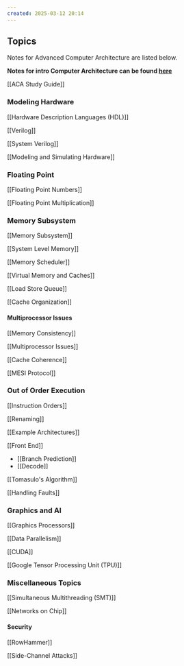 ```yaml
---
created: 2025-03-12 20:14
---
```

## Topics

Notes for Advanced Computer Architecture are listed below. 

**Notes for intro Computer Architecture can be found [here](https://notes.guptadhairya.com/Semesters/Spring-2024-Semester/CS-429---Computer-Organization-and-Architecture/)**

[[ACA Study Guide]]

### Modeling Hardware

[[Hardware Description Languages (HDL)]]

[[Verilog]]

[[System Verilog]]

[[Modeling and Simulating Hardware]]


### Floating Point

[[Floating Point Numbers]]

[[Floating Point Multiplication]]

### Memory Subsystem

[[Memory Subsystem]]

[[System Level Memory]]

[[Memory Scheduler]]

[[Virtual Memory and Caches]]

[[Load Store Queue]]

[[Cache Organization]]


#### Multiprocessor Issues

[[Memory Consistency]]

[[Multiprocessor Issues]]

[[Cache Coherence]]

[[MESI Protocol]]

### Out of Order Execution

[[Instruction Orders]]

[[Renaming]]

[[Example Architectures]]

[[Front End]]
- [[Branch Prediction]]
- [[Decode]]

[[Tomasulo's Algorithm]]

[[Handling Faults]]

### Graphics and AI

[[Graphics Processors]]

[[Data Parallelism]]

[[CUDA]]

[[Google Tensor Processing Unit (TPU)]]

### Miscellaneous Topics

[[Simultaneous Multithreading (SMT)]]

[[Networks on Chip]]

#### Security

[[RowHammer]]

[[Side-Channel Attacks]]

